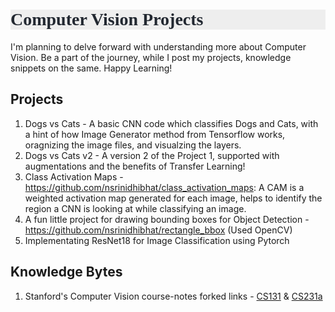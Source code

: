 <h1 style="background-color:#EEEEEE; color:#222831; text-align:left; font-family:Georgia">Computer Vision Projects</h1>

I'm planning to delve forward with understanding more about Computer Vision. Be a part of the journey, while I post my projects, knowledge snippets on the same. Happy Learning!

## Projects 
1. Dogs vs Cats - A basic CNN code which classifies Dogs and Cats, with a hint of how Image Generator method from Tensorflow works, oragnizing the image files, and visualzing the layers.
2. Dogs vs Cats v2 - A version 2 of the Project 1, supported with augmentations and the benefits of Transfer Learning!
3. Class Activation Maps - https://github.com/nsrinidhibhat/class_activation_maps: A CAM is a weighted activation map generated for each image, helps to identify the region a CNN is looking at while classifying an image.
4. A fun little project for drawing bounding boxes for Object Detection - https://github.com/nsrinidhibhat/rectangle_bbox (Used OpenCV)
5. Implementating ResNet18 for Image Classification using Pytorch

## Knowledge Bytes
1. Stanford's Computer Vision course-notes forked links - [CS131](https://github.com/nsrinidhibhat/cs131_notes) & [CS231a](https://github.com/nsrinidhibhat/cs231a-notes)
